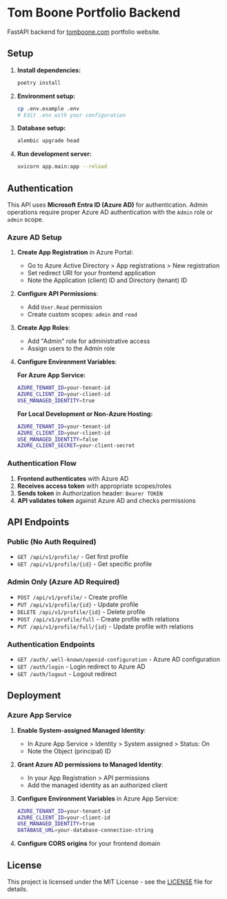 # Tom Boone Portfolio Backend

FastAPI backend for [tomboone.com](https://tomboone.com/) portfolio website.

## Setup

1. **Install dependencies:**
   ```bash
   poetry install
   ```

2. **Environment setup:**
   ```bash
   cp .env.example .env
   # Edit .env with your configuration
   ```

3. **Database setup:**
   ```bash
   alembic upgrade head
   ```

4. **Run development server:**
   ```bash
   uvicorn app.main:app --reload
   ```

## Authentication

This API uses **Microsoft Entra ID (Azure AD)** for authentication. Admin operations require proper Azure AD authentication with the `Admin` role or `admin` scope.

### Azure AD Setup

1. **Create App Registration** in Azure Portal:
   - Go to Azure Active Directory > App registrations > New registration
   - Set redirect URI for your frontend application
   - Note the Application (client) ID and Directory (tenant) ID

2. **Configure API Permissions**:
   - Add `User.Read` permission
   - Create custom scopes: `admin` and `read`

3. **Create App Roles**:
   - Add "Admin" role for administrative access
   - Assign users to the Admin role

4. **Configure Environment Variables**:
   
   **For Azure App Service:**
   ```bash
   AZURE_TENANT_ID=your-tenant-id
   AZURE_CLIENT_ID=your-client-id
   USE_MANAGED_IDENTITY=true
   ```
   
   **For Local Development or Non-Azure Hosting:**
   ```bash
   AZURE_TENANT_ID=your-tenant-id
   AZURE_CLIENT_ID=your-client-id
   USE_MANAGED_IDENTITY=false
   AZURE_CLIENT_SECRET=your-client-secret
   ```

### Authentication Flow

1. **Frontend authenticates** with Azure AD
2. **Receives access token** with appropriate scopes/roles
3. **Sends token** in Authorization header: `Bearer TOKEN`
4. **API validates token** against Azure AD and checks permissions

## API Endpoints

### Public (No Auth Required)
- `GET /api/v1/profile/` - Get first profile
- `GET /api/v1/profile/{id}` - Get specific profile

### Admin Only (Azure AD Required)
- `POST /api/v1/profile/` - Create profile
- `PUT /api/v1/profile/{id}` - Update profile
- `DELETE /api/v1/profile/{id}` - Delete profile
- `POST /api/v1/profile/full` - Create profile with relations
- `PUT /api/v1/profile/full/{id}` - Update profile with relations

### Authentication Endpoints
- `GET /auth/.well-known/openid-configuration` - Azure AD configuration
- `GET /auth/login` - Login redirect to Azure AD
- `GET /auth/logout` - Logout redirect

## Deployment

### Azure App Service

1. **Enable System-assigned Managed Identity**:
   - In Azure App Service > Identity > System assigned > Status: On
   - Note the Object (principal) ID

2. **Grant Azure AD permissions to Managed Identity**:
   - In your App Registration > API permissions
   - Add the managed identity as an authorized client

3. **Configure Environment Variables** in Azure App Service:
   ```bash
   AZURE_TENANT_ID=your-tenant-id
   AZURE_CLIENT_ID=your-client-id
   USE_MANAGED_IDENTITY=true
   DATABASE_URL=your-database-connection-string
   ```

4. **Configure CORS origins** for your frontend domain

## License

This project is licensed under the MIT License - see the [LICENSE](LICENSE) file for details.